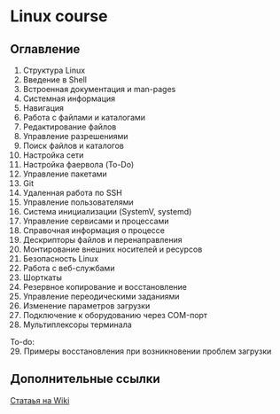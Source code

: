 # Linux course

## Оглавление
1. Структура Linux 
2. Введение в Shell
3. Встроенная документация и man-pages
4. Системная информация 
5. Навигация 
6. Работа с файлами и каталогами 
7. Редактирование файлов 
8. Управление разрешениями
9. Поиск файлов и каталогов
10. Настройка сети 
11. Настройка фаервола (To-Do)
12. Управление пакетами 
13. Git
14. Удаленная работа по SSH
15. Управление пользователями
16. Система инициализации (SystemV, systemd)
17. Управление сервисами и процессами
18. Справочная информация о процессе
19. Дескрипторы файлов и перенаправления
20. Монтирование внешних носителей и ресурсов
21. Безопасность Linux
22. Работа с веб-службами
23. Шорткаты
24. Резервное копирование и восстановление 
25. Управление переодическими заданиями
26. Изменение параметров загрузки 
27. Подключение к оборудованию через COM-порт
28. Мультиплексоры терминала

To-do:   
29. Примеры восстановления при возникновении проблем загрузки 


## Дополнительные ссылки
[Статаья на Wiki](https://ru.wikipedia.org/wiki/Linux)
